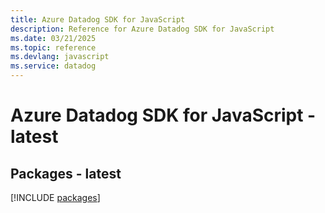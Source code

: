 ```yaml
---
title: Azure Datadog SDK for JavaScript
description: Reference for Azure Datadog SDK for JavaScript
ms.date: 03/21/2025
ms.topic: reference
ms.devlang: javascript
ms.service: datadog
---
```

# Azure Datadog SDK for JavaScript - latest
## Packages - latest
[!INCLUDE [packages](datadog-index.md)]